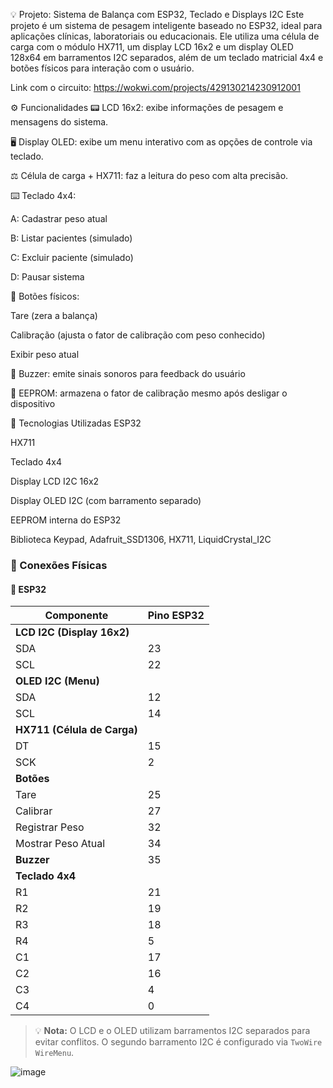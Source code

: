 💡 Projeto: Sistema de Balança com ESP32, Teclado e Displays I2C
Este projeto é um sistema de pesagem inteligente baseado no ESP32, ideal para aplicações clínicas, laboratoriais ou educacionais. Ele utiliza uma célula de carga com o módulo HX711, um display LCD 16x2 e um display OLED 128x64 em barramentos I2C separados, além de um teclado matricial 4x4 e botões físicos para interação com o usuário.

Link com o circuito:
https://wokwi.com/projects/429130214230912001

⚙️ Funcionalidades
📟 LCD 16x2: exibe informações de pesagem e mensagens do sistema.

🖥️ Display OLED: exibe um menu interativo com as opções de controle via teclado.

⚖️ Célula de carga + HX711: faz a leitura do peso com alta precisão.

⌨️ Teclado 4x4:

A: Cadastrar peso atual

B: Listar pacientes (simulado)

C: Excluir paciente (simulado)

D: Pausar sistema

🔘 Botões físicos:

Tare (zera a balança)

Calibração (ajusta o fator de calibração com peso conhecido)

Exibir peso atual

🔔 Buzzer: emite sinais sonoros para feedback do usuário

💾 EEPROM: armazena o fator de calibração mesmo após desligar o dispositivo

🧠 Tecnologias Utilizadas
ESP32

HX711

Teclado 4x4

Display LCD I2C 16x2

Display OLED I2C (com barramento separado)

EEPROM interna do ESP32

Biblioteca Keypad, Adafruit_SSD1306, HX711, LiquidCrystal_I2C

### 🔌 Conexões Físicas

#### 🧠 ESP32

| Componente            | Pino ESP32 |
|-----------------------|------------|
| **LCD I2C (Display 16x2)** |        |
| SDA                   | 23         |
| SCL                   | 22         |
| **OLED I2C (Menu)**   |            |
| SDA                   | 12         |
| SCL                   | 14         |
| **HX711 (Célula de Carga)** |       |
| DT                    | 15         |
| SCK                   | 2          |
| **Botões**            |            |
| Tare                  | 25         |
| Calibrar              | 27         |
| Registrar Peso        | 32         |
| Mostrar Peso Atual    | 34         |
| **Buzzer**            | 35         |
| **Teclado 4x4**       |            |
| R1                    | 21         |
| R2                    | 19         |
| R3                    | 18         |
| R4                    | 5          |
| C1                    | 17         |
| C2                    | 16         |
| C3                    | 4          |
| C4                    | 0          |

> 💡 **Nota:** O LCD e o OLED utilizam barramentos I2C separados para evitar conflitos. O segundo barramento I2C é configurado via `TwoWire WireMenu`.



![image](https://github.com/user-attachments/assets/8a640b97-414d-4c2d-bda7-4850630d30df)

